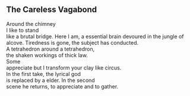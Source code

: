 The Careless Vagabond
---------------------
Around the chimney  
I like to stand  
like a brutal bridge. Here I am, a essential brain devoured in the jungle of alcove. Tiredness is gone, the subject has conducted.  
A tetrahedron around a tetrahedron,  
the shaken workings of thick law.  
Some  
appreciate but I transform your clay like circus.  
In the first take, the lyrical god  
is replaced by a elder. In the second  
scene he returns, to appreciate and to gather.  

